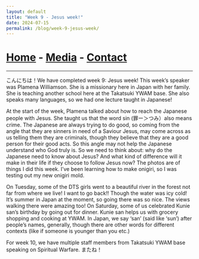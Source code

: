```yaml
---
layout: default
title: "Week 9 - Jesus week!"
date: 2024-07-15
permalink: /blog/week-9-jesus-week/
---
```

# [Home](/) - [Media](/media.html) - [Contact](/contact.html)
---
<div id="imageGallery"></div>

<script>
$(document).ready(function() {
  $('[data-fancybox="gallery"]').fancybox({
    loop: true, // Enable infinite loop (circular navigation)
    buttons: [
      "zoom",
      "slideShow",
      "fullScreen",
      "thumbs",
      "close"
    ],
    animationEffect: "fade", // Transition effect
    transitionDuration: 500, // Duration of the transition
    keyboard: true // Enable keyboard navigation (arrows)
  });
});

    // Array of image file names (replace with your actual file names)
    var imageFiles = ['week9 (2).png', 'week9 (3).png', 'week9 (4).png', 'week9 (5).png', 'week9 (6).png', 'week9 (7).png', 'week9 (8).png', 'week9 (9).png']; // Add more as needed

    // Reference to the gallery container
    var galleryContainer = document.getElementById('imageGallery');

    // Loop through image files and generate HTML
    imageFiles.forEach(function(fileName) {
        var imagePath = 'https://raw.githubusercontent.com/to3b/cranesntrains/main/_posts/week-9/' + fileName; // Adjust the path as necessary
        var caption = 'Image ' + fileName; // You can set dynamic captions here
        
        // Create <a> tag for each image
        var link = document.createElement('a');
        link.href = imagePath;
        link.setAttribute('data-fancybox', 'gallery'); // If using Fancybox or similar lightbox

        // Create <img> tag for each image
        var image = document.createElement('img');
        image.src = imagePath;
        image.alt = caption;

        // Append <img> to <a>
        link.appendChild(image);

        // Append <a> to gallery container
        galleryContainer.appendChild(link);
    });
</script>
こんにちは！We have completed week 9: Jesus week! This week’s speaker was Plamena
Williamson. She is a missionary here in Japan with her family. She is teaching another school
here at the Takatsuki YWAM base. She also speaks many languages, so we had one lecture
taught in Japanese!

At the start of the week, Plamena talked about how to reach the Japanese people with Jesus.
She taught us that the word sin (罪ー＞つみ）also means crime. The Japanese are always trying
to do good, so coming from the angle that they are sinners in need of a Saviour Jesus, may
come across as us telling them they are criminals, though they believe that they are a good
person for their good acts. So this angle may not help the Japanese understand who God truly
is. So we need to think about: why do the Japanese need to know about Jesus? And what kind
of difference will it make in their life if they choose to follow Jesus now?
The photos are of things I did this week. I’ve been learning how to make onigiri, so I was testing
out my new onigiri mold.

On Tuesday, some of the DTS girls went to a beautiful river in the forest not far from where we
live! I want to go back!! Though the water was icy cold! It’s summer in Japan at the moment, so
going there was so nice. The views walking there were amazing too!
On Saturday, some of us celebrated Kunie san’s birthday by going out for dinner. Kunie san
helps us with grocery shopping and cooking at YWAM. In Japan, we say ‘san’ (said like ‘sun’)
after people’s names, generally, though there are other words for different contexts (like if
someone is younger than you etc.)

For week 10, we have multiple staff members from Takatsuki YWAM base speaking on Spiritual
Warfare. またね！
